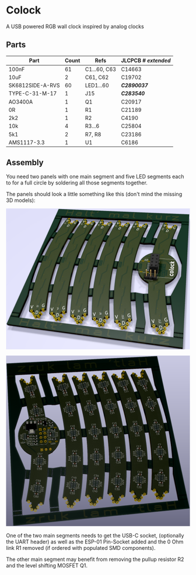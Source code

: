 # Colock
A USB powered RGB wall clock inspired by analog clocks

## Parts

| Part | Count | Refs | JLCPCB # ***extended*** |
| --- | --- | --- | --- |
| 100nF | 61 | C1...60, C63 | C14663 |
| 10uF | 2 | C61, C62 | C19702 |
| SK6812SIDE-A-RVS | 60 | LED1...60 | ***C2890037*** |
| TYPE-C-31-M-17 | 1 | J15 | ***C283540*** |
| AO3400A | 1 | Q1 | C20917 |
| 0R | 1 | R1 | C21189 |
| 2k2 | 1 | R2 | C4190 |
| 10k | 4 | R3...6 | C25804 |
| 5k1 | 2 | R7, R8 | C23186 |
| AMS1117-3.3 | 1 | U1 | C6186 |

## Assembly

You need two panels with one main segment and five LED segments each to for a full circle by soldering all those segments together.

The panels should look a little something like this (don't mind the missing 3D models):

![panel top side](pcb/top.png)

![panel bottom side](pcb/bottom.png)

One of the two main segments needs to get the USB-C socket, (optionally the UART header) as well as the ESP-01 Pin-Socket added and the 0 Ohm link R1 removed (if ordered with populated SMD components).

The other main segment may benefit from removing the pullup resistor R2 and the level shifting MOSFET Q1.

